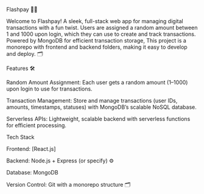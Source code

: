 Flashpay 💸✨

Welcome to Flashpay!  A sleek, full-stack web app for managing digital transactions with a fun twist. Users are assigned a random amount between 1 and 1000 upon login, which they can use to create and track transactions. Powered by MongoDB for efficient transaction storage,
This project is a monorepo with frontend and backend folders, making it easy to develop and deploy. 🗂️

Features 🛠️

 Random Amount Assignment: Each user gets a random amount (1–1000) upon login to use for transactions.



 Transaction Management: Store and manage transactions (user IDs, amounts, timestamps, statuses) with MongoDB’s scalable NoSQL database.






 Serverless APIs: Lightweight, scalable backend with serverless functions for efficient processing.

Tech Stack 





Frontend: [React.js] 



Backend: Node.js + Express (or specify) ⚙



Database: MongoDB 




Version Control: Git with a monorepo structure 🗂️

